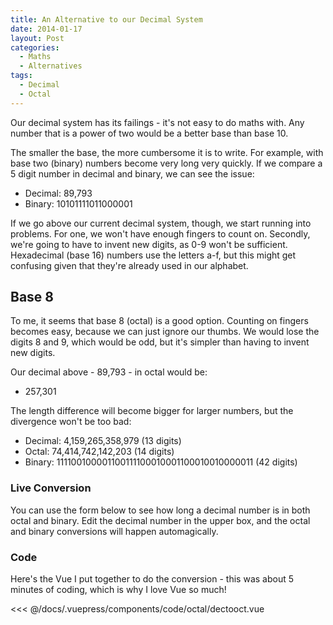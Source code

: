 ```yaml
---
title: An Alternative to our Decimal System
date: 2014-01-17
layout: Post
categories:
  - Maths
  - Alternatives
tags:
  - Decimal
  - Octal
---
```


Our decimal system has its failings - it's not easy to do maths with. Any number that is a power of two would be a better base than base 10.

<!-- more -->

The smaller the base, the more cumbersome it is to write. For example, with base two (binary) numbers become very long very quickly. If we compare a 5 digit number in decimal and binary, we can see the issue:

- Decimal: 89,793
- Binary: 10101111011000001

If we go above our current decimal system, though, we start running into problems. For one, we won't have enough fingers to count on. Secondly, we're going to have to invent new digits, as 0-9 won't be sufficient. Hexadecimal (base 16) numbers use the letters a-f, but this might get confusing given that they're already used in our alphabet.

## Base 8

To me, it seems that base 8 (octal) is a good option. Counting on fingers becomes easy, because we can just ignore our thumbs. We would lose the digits 8 and 9, which would be odd, but it's simpler than having to invent new digits.

Our decimal above - 89,793 - in octal would be:

- 257,301

The length difference will become bigger for larger numbers, but the divergence won't be too bad:

- Decimal: 4,159,265,358,979 (13 digits)
- Octal: 74,414,742,142,203 (14 digits)
- Binary: 111100100001100111100010001100010010000011 (42 digits)

### Live Conversion

You can use the form below to see how long a decimal number is in both octal and binary. Edit the decimal number in the upper box, and the octal and binary conversions will happen automagically.

<code-octal-dectooct />

### Code

Here's the Vue I put together to do the conversion - this was about 5 minutes of coding, which is why I love Vue so much!

<<< @/docs/.vuepress/components/code/octal/dectooct.vue
